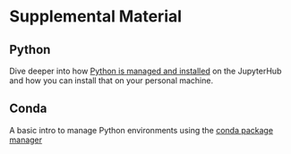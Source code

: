# Supplemental Material

## Python

Dive deeper into how [Python is managed and installed](../reference/supplemental/python) on
the JupyterHub and how you can install that on your personal machine.

## Conda

A basic intro to manage Python environments using the
[conda package manager](../reference/supplemental/conda)
